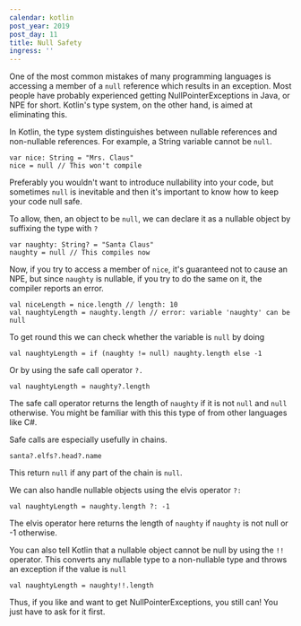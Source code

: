 ```yaml
---
calendar: kotlin
post_year: 2019
post_day: 11
title: Null Safety
ingress: ''
---
```

One of the most common mistakes of many programming languages is accessing a member of a `null` reference which results in an exception. Most people have probably experienced getting NullPointerExceptions in Java, or NPE for short. Kotlin's type system, on the other hand, is aimed at eliminating this.

In Kotlin, the type system distinguishes between nullable references and non-nullable references. For example, a String variable cannot be `null`.

```
var nice: String = "Mrs. Claus"
nice = null // This won't compile
```

Preferably you wouldn't want to introduce nullability into your code, but sometimes `null` is inevitable and then it's important to know how to keep your code null safe.

To allow, then, an object to be `null`, we can declare it as a nullable object by suffixing the type with `?`

```
var naughty: String? = "Santa Claus"
naughty = null // This compiles now
```

Now, if you try to access a member of `nice`, it's guaranteed not to cause an NPE, but since `naughty` is nullable, if you try to do the same on it, the compiler reports an error.

```
val niceLength = nice.length // length: 10
val naughtyLength = naughty.length // error: variable 'naughty' can be null
```

To get round this we can check whether the variable is `null` by doing

```
val naughtyLength = if (naughty != null) naughty.length else -1
```

Or by using the safe call operator `?.`

```
val naughtyLength = naughty?.length
```

The safe call operator returns the length of `naughty` if it is not `null` and `null` otherwise. You might be familiar with this this type of from other languages like C#.

Safe calls are especially usefully in chains.

```
santa?.elfs?.head?.name
```

This return `null` if any part of the chain is `null`.

We can also handle nullable objects using the elvis operator `?:`

```
val naughtyLength = naughty.length ?: -1
```

The elvis operator here returns the length of `naughty` if `naughty` is not null or -1 otherwise.

You can also tell Kotlin that a nullable object cannot be null by using the `!!` operator. This converts any nullable type to a non-nullable type and throws an exception if the value is `null`

```
val naughtyLength = naughty!!.length
```

Thus, if you like and want to get NullPointerExceptions, you still can! You just have to ask for it first.
